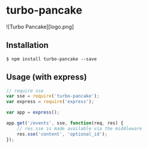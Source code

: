 turbo-pancake
========

![Turbo Pancake][logo.png]

Installation
--------

    $ npm install turbo-pancake --save


Usage (with express)
--------

```javascript
// require sse
var sse = require('turbo-pancake');
var express = require('express');

var app = express();

app.get('/events', sse, function(req, res) {
	// res.sse is made available via the middleware
	res.sse('content', 'optional_id');
});
```

  [1]: https://developer.mozilla.org/en-US/docs/Server-sent_events/Using_server-sent_events
